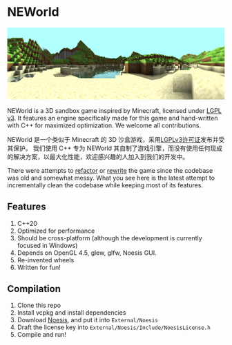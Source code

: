 # NEWorld

![Screenshot](https://raw.githubusercontent.com/Infinideastudio/NEWorld/refactor/Docs/old.png)

NEWorld is a 3D sandbox game inspired by Minecraft, licensed under [LGPL v3](http://www.gnu.org/licenses/lgpl.html).
It features an engine specifically made for this game and hand-written with C++ for maximized optimization.
We welcome all contributions.  

NEWorld 是一个类似于 Minecraft 的 3D 沙盒游戏，采用[LGPLv3许可证](http://www.gnu.org/licenses/lgpl.html)发布并受其保护。
我们使用 C++ 专为 NEWorld 其自制了游戏引擎，而没有使用任何现成的解决方案，以最大化性能，欢迎感兴趣的人加入到我们的开发中。

There were attempts to [refactor](https://github.com/Infinideastudio/NEWorld/tree/refactor) or
[rewrite](https://github.com/Infinideastudio/NEWorld/tree/renew) the game since the codebase was old and somewhat messy.
What you see here is the latest attempt to incrementally clean the codebase while keeping most of its features.

## Features

1. C++20
2. Optimized for performance
3. Should be cross-platform (although the development is currently focused in Windows)
4. Depends on OpenGL 4.5, glew, glfw, Noesis GUI.
5. Re-invented wheels
6. Written for fun!

## Compilation

1. Clone this repo
2. Install vcpkg and install dependencies
3. Download [Noesis](https://www.noesisengine.com/), and put it into `External/Noesis`
4. Draft the license key into `External/Noesis/Include/NoesisLicense.h`
5. Compile and run!
